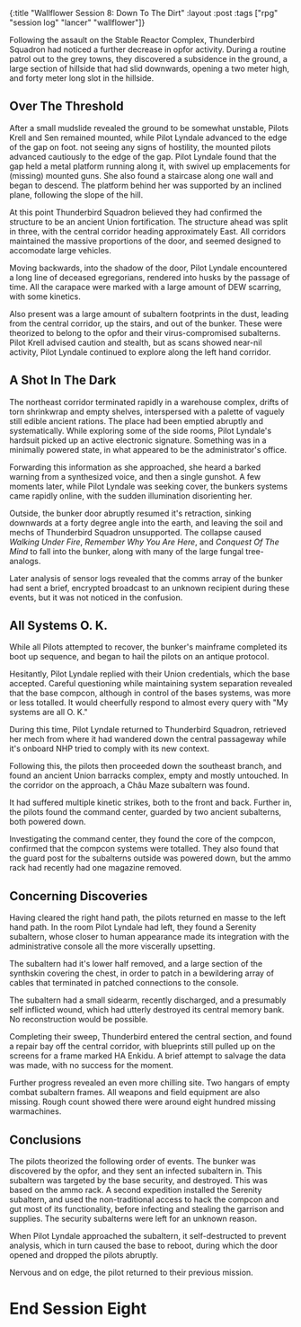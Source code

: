 {:title "Wallflower Session 8: Down To The Dirt"
:layout :post
:tags ["rpg" "session log" "lancer" "wallflower"]}


Following the assault on the Stable Reactor Complex, Thunderbird Squadron had noticed a further decrease in opfor activity. During a routine patrol out to the grey towns, they discovered a subsidence in the ground, a large section of hillside that had slid downwards, opening a two meter high, and forty meter long slot in the hillside.

## Over The Threshold

After a small mudslide revealed the ground to be somewhat unstable, Pilots Krell and Sen remained mounted, while Pilot Lyndale advanced to the edge of the gap on foot. not seeing any signs of hostility, the mounted pilots advanced cautiously to the edge of the gap.
Pilot Lyndale found that the gap held a metal platform running along it, with swivel up emplacements for (missing) mounted guns. She also found a staircase along one wall and began to descend. The platform behind her was supported by an inclined plane, following the slope of the hill.

At this point Thunderbird Squadron believed they had confirmed the structure to be an ancient Union fortification. The structure ahead was split in three, with the central corridor heading approximately East. All corridors maintained the massive proportions of the door, and seemed designed to accomodate large vehicles.

Moving backwards, into the shadow of the door, Pilot Lyndale encountered a long line of deceased egregorians, rendered into husks by the passage of time. All the carapace were marked with a large amount of DEW scarring, with some kinetics.

Also present was a large amount of subaltern footprints in the dust, leading from the central corridor, up the stairs, and out of the bunker. These were theorized to belong to the opfor and their virus-compromised subalterns. Pilot Krell advised caution and stealth, but as scans showed near-nil activity, Pilot Lyndale continued to explore along the left hand corridor.

## A Shot In The Dark

The northeast corridor terminated rapidly in a warehouse complex, drifts of torn shrinkwrap and empty shelves, interspersed with a palette of vaguely still edible ancient rations. The place had been emptied abruptly and systematically. While exploring some of the side rooms, Pilot Lyndale's hardsuit picked up an active electronic signature. Something was in a minimally powered state, in what appeared to be the administrator's office.

Forwarding this information as she approached, she heard a barked warning from a synthesized voice, and then a single gunshot.
A few moments later, while Pilot Lyndale was seeking cover, the bunkers systems came rapidly online, with the sudden illumination disorienting her.

Outside, the bunker door abruptly resumed it's retraction, sinking downwards at a forty degree angle into the earth, and leaving the soil and mechs of Thunderbird Squadron unsupported. The collapse caused *Walking Under Fire*, *Remember Why You Are Here*, and *Conquest Of The Mind* to fall into the bunker, along with many of the large fungal tree-analogs.

Later analysis of sensor logs revealed that the comms array of the bunker had sent a brief, encrypted broadcast to an unknown recipient during these events, but it was not noticed in the confusion.


## All Systems O. K.
While all Pilots attempted to recover, the bunker's mainframe completed its boot up sequence, and began to hail the pilots on an antique protocol.

Hesitantly, Pilot Lyndale replied with their Union credentials, which the base accepted.
Careful questioning while maintaining system separation revealed that the base compcon, although in control of the bases systems, was more or less totalled.
It would cheerfully respond to almost every query with "My systems are all O. K."

During this time, Pilot Lyndale returned to Thunderbird Squadron,
retrieved her mech from where it had wandered down the central passageway while it's
onboard NHP tried to comply with its new context.

Following this, the pilots then proceeded down the southeast branch, and found an ancient Union barracks complex, empty and mostly untouched. In the corridor on the approach, a Châu Maze subaltern was found.

It had suffered multiple kinetic strikes, both to the front and back.
Further in, the pilots found the command center, guarded by two ancient subalterns, both powered down.

Investigating the command center, they found the core of the compcon, confirmed that the compcon systems were totalled. They also found that the guard post for the subalterns outside was powered down, but the ammo rack had recently had one magazine removed.


## Concerning Discoveries
Having cleared the right hand path, the pilots returned en masse to the left hand path.
In the room Pilot Lyndale had left, they found a Serenity subaltern, whose closer to human appearance made its integration with the administrative console all the more viscerally upsetting.

The subaltern had it's lower half removed, and a large section of the synthskin covering the chest, in order to patch in a bewildering array of cables that terminated in patched connections to the console.

The subaltern had a small sidearm, recently discharged, and a presumably self inflicted wound, which had utterly destroyed its central memory bank. No reconstruction would be possible.

Completing their sweep, Thunderbird entered the central section, and found a repair bay off the central corridor, with blueprints still pulled up on the screens for a frame marked HA Enkidu. A brief attempt to salvage the data was made, with no success for the moment.

Further progress revealed an even more chilling site. Two hangars of empty combat subaltern frames. All weapons and field equipment are also missing. Rough count showed there were around eight hundred missing warmachines.

## Conclusions
The pilots theorized the following order of events.
The bunker was discovered by the opfor, and they sent an infected subaltern in. This subaltern was targeted by the base security, and destroyed. This was based on the ammo rack.
A second expedition installed the Serenity subaltern, and used the non-traditional access to hack the compcon and gut most of its functionality, before infecting and stealing the garrison and supplies. The security subalterns were left for an unknown reason.

When Pilot Lyndale approached the subaltern, it self-destructed to prevent analysis, which in turn caused the base to reboot, during which the door opened and dropped the pilots abruptly.

Nervous and on edge, the pilot returned to their previous mission.

# End Session Eight





